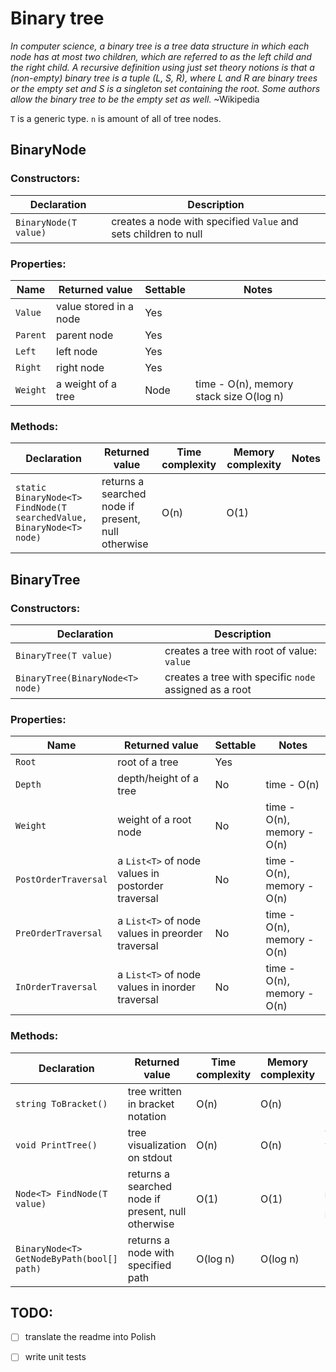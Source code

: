 # Binary tree

*In computer science, a binary tree is a tree data structure in which each node has at most two children, which are referred to as the left child and the right child. A recursive definition using just set theory notions is that a (non-empty) binary tree is a tuple (L, S, R), where L and R are binary trees or the empty set and S is a singleton set containing the root. Some authors allow the binary tree to be the empty set as well.* ~Wikipedia

`T` is a generic type. `n` is amount of all of tree nodes.

## BinaryNode<T>

### Constructors:
Declaration | Description
------------|------------
`BinaryNode(T value)` | creates a node with specified `Value` and sets children to null

### Properties:
Name | Returned value | Settable | Notes
-----|----------------|----------|------
`Value` | value stored in a node | Yes |
`Parent` | parent node | Yes |
`Left` | left node | Yes |
`Right` | right node | Yes |
`Weight` | a weight of a tree | Node | time - O(n), memory stack size O(log n)

### Methods:

Declaration | Returned value | Time complexity | Memory complexity | Notes
------------|----------------|-----------------|-------------------|------
`static BinaryNode<T> FindNode(T searchedValue, BinaryNode<T> node)` | returns a searched node if present, null otherwise | O(n) | O(1) |

## BinaryTree<T>

### Constructors:
Declaration | Description
------------|------------
`BinaryTree(T value)` | creates a tree with root of value: `value`
`BinaryTree(BinaryNode<T> node)` | creates a tree with specific `node` assigned as a root

### Properties:
Name | Returned value | Settable | Notes
-----|----------------|----------|------
`Root` | root of a tree | Yes |
`Depth` | depth/height of a tree | No | time - O(n)
`Weight` | weight of a root node | No | time - O(n), memory - O(n)
`PostOrderTraversal` | a `List<T>` of node values in postorder traversal | No | time - O(n), memory - O(n)
`PreOrderTraversal` | a `List<T>` of node values in preorder traversal | No | time - O(n), memory - O(n)
`InOrderTraversal` | a `List<T>` of node values in inorder traversal | No | time - O(n), memory - O(n)

### Methods:

Declaration | Returned value | Time complexity | Memory complexity | Notes
------------|----------------|-----------------|-------------------|------
`string ToBracket()` | tree written in bracket notation| O(n) | O(n) | 
`void PrintTree()` | tree visualization on stdout | O(n) | O(n) | you need to move your head 90 deg left to see it :)
`Node<T> FindNode(T value)` | returns a searched node if present, null otherwise | O(1) | O(1) | uses `Node<T>.FindNode(T searchedValue, Node<T> node)`
`BinaryNode<T> GetNodeByPath(bool[] path)` | returns a node with specified path | O(log n) | O(log n)

## TODO:
- [ ] translate the readme into Polish
- [ ] write unit tests


